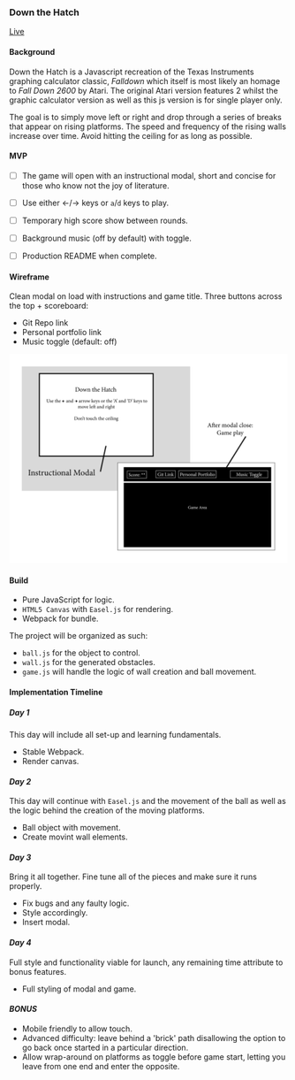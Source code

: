 ### Down the Hatch
[Live](matthew-moon.com/down-the-hatch)

#### Background

Down the Hatch is a Javascript recreation of the Texas Instruments graphing calculator classic, *Falldown* which itself is most likely an homage to *Fall Down 2600* by Atari.  The original Atari version features 2 whilst the graphic calculator version as well as this js version is for single player only.  

The goal is to simply move left or right and drop through a series of breaks that appear on rising platforms.  The speed and frequency of the rising walls increase over time.  Avoid hitting the ceiling for as long as possible.

#### MVP

- [ ] The game will open with an instructional modal, short and concise for those who know not the joy of literature.
- [ ] Use either &#8592;/&#8594; keys or `a`/`d` keys to play.
- [ ] Temporary high score show between rounds.
- [ ] Background music (off by default) with toggle.
- [ ] Production README when complete.


#### Wireframe

Clean modal on load with instructions and game title.  Three buttons across the top + scoreboard:
- Git Repo link
- Personal portfolio link
- Music toggle (default: off)

![wireframe](docs/wireframe.png)

#### Build
- Pure JavaScript for logic.
- `HTML5 Canvas` with `Easel.js` for rendering.
- Webpack for bundle.

The project will be organized as such:
- `ball.js` for the object to control.
- `wall.js` for the generated obstacles.
- `game.js` will handle the logic of wall creation and ball movement.

#### Implementation Timeline
##### *Day 1*
This day will include all set-up and learning fundamentals.
- Stable Webpack.
- Render canvas.

#### *Day 2*
This day will continue with `Easel.js` and the movement of the ball as well as the logic behind the creation of the moving platforms.
- Ball object with movement.
- Create movint wall elements.

#### *Day 3*
Bring it all together.  Fine tune all of the pieces and make sure it runs properly.
- Fix bugs and any faulty logic.
- Style accordingly.
- Insert modal.

#### *Day 4*
Full style and functionality viable for launch, any remaining time attribute to bonus features.
- Full styling of modal and game.

#### *BONUS*
- Mobile friendly to allow touch.
- Advanced difficulty: leave behind a 'brick' path disallowing the option to go back once started in a particular direction.
- Allow wrap-around on platforms as toggle before game start, letting you leave from one end and enter the opposite.
